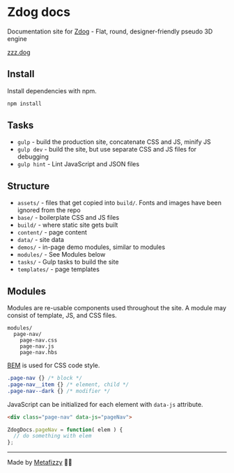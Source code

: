 # Zdog docs

Documentation site for [Zdog](https://github.com/metafizzy/zdog) - Flat, round, designer-friendly pseudo 3D engine

[zzz.dog](https://zzz.dog)

## Install

Install dependencies with npm.

``` bash
npm install
```

## Tasks

+ `gulp` - build the production site, concatenate CSS and JS, minify JS
+ `gulp dev` - build the site, but use separate CSS and JS files for debugging
+ `gulp hint` - Lint JavaScript and JSON files

## Structure

+ `assets/` - files that get copied into `build/`. Fonts and images have been ignored from the repo
+ `base/` - boilerplate CSS and JS files
+ `build/` - where static site gets built
+ `content/` - page content
+ `data/` - site data
+ `demos/` - in-page demo modules, similar to modules
+ `modules/` - See Modules below
+ `tasks/` - Gulp tasks to build the site
+ `templates/` - page templates

## Modules

Modules are re-usable components used throughout the site. A module may consist of template, JS, and CSS files.

    modules/
      page-nav/
        page-nav.css
        page-nav.js
        page-nav.hbs

[BEM](https://csswizardry.com/2013/01/mindbemding-getting-your-head-round-bem-syntax/) is used for CSS code style.

``` css
.page-nav {} /* block */
.page-nav__item {} /* element, child */
.page-nav--dark {} /* modifier */
```

JavaScript can be initialized for each element with `data-js` attribute.

``` html
<div class="page-nav" data-js="pageNav">
```

``` js
ZdogDocs.pageNav = function( elem ) {
  // do something with elem
};
```

---

Made by [Metafizzy](https://metafizzy.co) 🌈🐻
